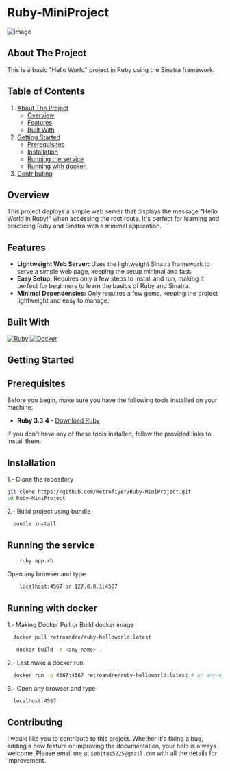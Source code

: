 # Ruby-MiniProject

![image](https://github.com/user-attachments/assets/94a02130-737c-4af7-8da1-d9be3e5ff0e9)

## About The Project

This is a basic "Hello World" project in Ruby using the Sinatra framework.

## Table of Contents

<ol>
    <li>
      <a href="#about-the-project">About The Project</a>
      <ul>
        <li><a href="#overview">Overview</a></li>
        <li><a href="#features">Features</a></li>
        <li><a href="#built-with">Built With</a></li>
      </ul>
    </li>
    <li>
      <a href="#getting-started">Getting Started</a>
      <ul>
        <li><a href="#prerequisites">Prerequisites</a></li>
        <li><a href="#installation">Installation</a></li>
        <li><a href="#running-the-service">Running the service</a></li>
        <li><a href="#running-with-docker">Running with docker</a></li>
      </ul>
    </li>
    <li>
      <a href="#contributing">Contributing</a>
    </li>
 </ol>

## Overview

This project deploys a simple web server that displays the message "Hello World in Ruby!" when accessing the root route. It's perfect for learning and practicing Ruby and Sinatra with a minimal application.

## Features
<div>
  <ul>
      <li> <b>Lightweight Web Server:</b> Uses the lightweight Sinatra framework to serve a simple web page, keeping the setup minimal and fast. </li>
      <li> <b>Easy Setup:</b> Requires only a few steps to install and run, making it perfect for beginners to learn the basics of Ruby and Sinatra.</li>
      <li> <b>Minimal Dependencies:</b> Only requires a few gems, keeping the project lightweight and easy to manage.</li>
  </ul>
</div>

## Built With

[![Ruby][ruby.com]][ruby-url]
[![Docker][docker.com]][docker-url]

<!-- GETTING STARTED -->
## Getting Started

## Prerequisites

Before you begin, make sure you have the following tools installed on your machine:

- **Ruby 3.3.4** - [Download Ruby](https://www.ruby-lang.org/es/downloads/)

If you don't have any of these tools installed, follow the provided links to install them.


## Installation

1.- Clone the repository
   ```sh
   git clone https://github.com/Retrofiyer/Ruby-MiniProject.git
   cd Ruby-MiniProject
   ```
2.- Build project using bundle
 ```sh
   bundle install
   ```

## Running the service

```sh
    ruby app.rb
   ```

Open any browser and type

```sh
    localhost:4567 or 127.0.0.1:4567
   ```

## Running with docker

1.- Making Docker Pull or Build docker image

 ```sh
   docker pull retroandre/ruby-helloworld:latest
   ```
```sh
   docker build -t <any-name> .
   ```
2.- Last make a docker run

 ```sh
   docker run -p 4567:4567 retroandre/ruby-helloworld:latest # or any-name
   ```
3.- Open any browser and type

 ```sh
   localhost:4567
   ```

## Contributing

I would like you to contribute to this project. Whether it's fixing a bug, adding a new feature or improving the documentation, your help is always welcome. Please email me at `sebitas5225@gmail.com` with all the details for improvement.

<!-- LINKS & IMAGES -->

[docker.com]: https://img.shields.io/badge/Docker-black?style=for-the-badge&logo=docker&logoColor=white
[docker-url]: https://www.docker.com/
[ruby.com]: https://img.shields.io/badge/Ruby-black?style=for-the-badge&logo=ruby&logoColor=white
[ruby-url]: https://www.ruby-lang.org/
